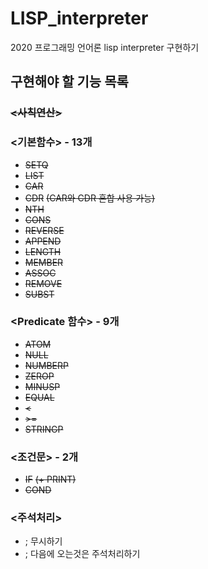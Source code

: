 # LISP_interpreter
2020 프로그래밍 언어론 lisp interpreter 구현하기

## 구현해야 할 기능 목록
### ~~<사칙연산>~~
### <기본함수> - 13개
- ~~SETQ~~  
- ~~LIST~~  
- ~~CAR~~
- ~~CDR~~
~~(CAR와 CDR 혼합 사용 가능)~~
- ~~NTH~~
- ~~CONS~~
- ~~REVERSE~~
- ~~APPEND~~
- ~~LENGTH~~
- ~~MEMBER~~
- ~~ASSOC~~
- ~~REMOVE~~
- ~~SUBST~~
### <Predicate 함수> - 9개
- ~~ATOM~~
- ~~NULL~~
- ~~NUMBERP~~
- ~~ZEROP~~
- ~~MINUSP~~
- ~~EQUAL~~
- ~~<~~
- ~~\>=~~
- ~~STRINGP~~
### <조건문> - 2개
- ~~IF~~
~~(+ PRINT)~~
- ~~COND~~

### <주석처리>
- ; 무시하기
- ; 다음에 오는것은 주석처리하기
